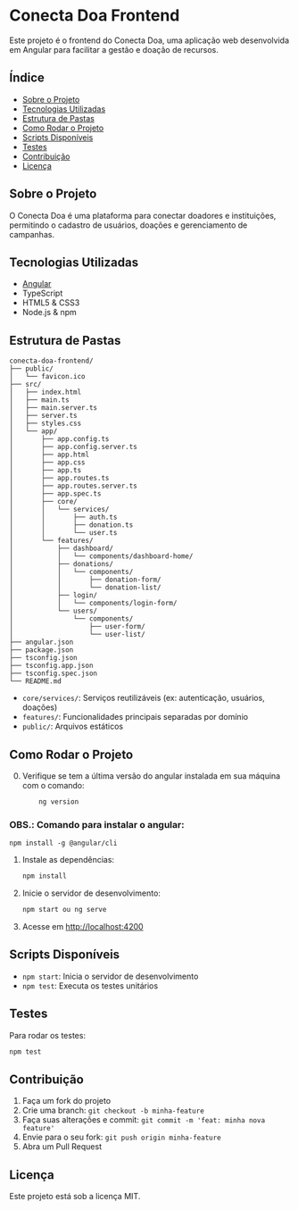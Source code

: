 # Conecta Doa Frontend

Este projeto é o frontend do Conecta Doa, uma aplicação web desenvolvida em Angular para facilitar a gestão e doação de recursos.

## Índice

- [Sobre o Projeto](#sobre-o-projeto)
- [Tecnologias Utilizadas](#tecnologias-utilizadas)
- [Estrutura de Pastas](#estrutura-de-pastas)
- [Como Rodar o Projeto](#como-rodar-o-projeto)
- [Scripts Disponíveis](#scripts-disponiveis)
- [Testes](#testes)
- [Contribuição](#contribuicao)
- [Licença](#licenca)

## Sobre o Projeto

O Conecta Doa é uma plataforma para conectar doadores e instituições, permitindo o cadastro de usuários, doações e gerenciamento de campanhas.

## Tecnologias Utilizadas

- [Angular](https://angular.io/)
- TypeScript
- HTML5 & CSS3
- Node.js & npm

## Estrutura de Pastas

```
conecta-doa-frontend/
├── public/
│   └── favicon.ico
├── src/
│   ├── index.html
│   ├── main.ts
│   ├── main.server.ts
│   ├── server.ts
│   ├── styles.css
│   └── app/
│       ├── app.config.ts
│       ├── app.config.server.ts
│       ├── app.html
│       ├── app.css
│       ├── app.ts
│       ├── app.routes.ts
│       ├── app.routes.server.ts
│       ├── app.spec.ts
│       ├── core/
│       │   └── services/
│       │       ├── auth.ts
│       │       ├── donation.ts
│       │       └── user.ts
│       └── features/
│           ├── dashboard/
│           │   └── components/dashboard-home/
│           ├── donations/
│           │   └── components/
│           │       ├── donation-form/
│           │       └── donation-list/
│           ├── login/
│           │   └── components/login-form/
│           └── users/
│               └── components/
│                   ├── user-form/
│                   └── user-list/
├── angular.json
├── package.json
├── tsconfig.json
├── tsconfig.app.json
├── tsconfig.spec.json
└── README.md
```

- `core/services/`: Serviços reutilizáveis (ex: autenticação, usuários, doações)
- `features/`: Funcionalidades principais separadas por domínio
- `public/`: Arquivos estáticos

## Como Rodar o Projeto
0. Verifique se tem a última versão do  angular instalada em sua máquina com o comando:
    ```bash
        ng version
    ```
### OBS.: Comando para instalar o angular: 
    npm install -g @angular/cli


1. Instale as dependências:
   ```bash
   npm install
   ```
2. Inicie o servidor de desenvolvimento:
   ```bash
   npm start ou ng serve
   ```
3. Acesse em [http://localhost:4200](http://localhost:4200)

## Scripts Disponíveis

- `npm start`: Inicia o servidor de desenvolvimento
- `npm test`: Executa os testes unitários

## Testes

Para rodar os testes:

```bash
npm test
```

## Contribuição

1. Faça um fork do projeto
2. Crie uma branch: `git checkout -b minha-feature`
3. Faça suas alterações e commit: `git commit -m 'feat: minha nova feature'`
4. Envie para o seu fork: `git push origin minha-feature`
5. Abra um Pull Request

## Licença

Este projeto está sob a licença MIT.
